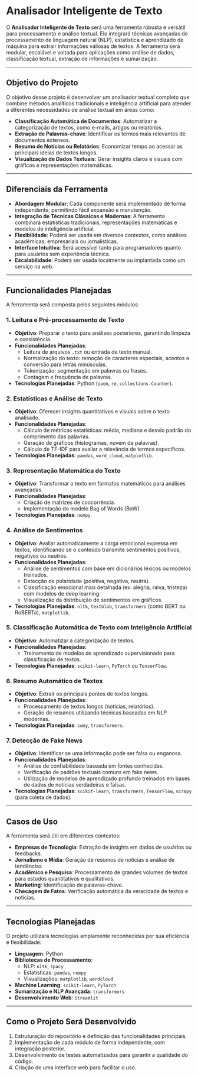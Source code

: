 # **Analisador Inteligente de Texto**

O **Analisador Inteligente de Texto** será uma ferramenta robusta e versátil para processamento e análise textual. Ele integrará técnicas avançadas de processamento de linguagem natural (NLP), estatística e aprendizado de máquina para extrair informações valiosas de textos. A ferramenta será modular, escalável e voltada para aplicações como análise de dados, classificação textual, extração de informações e sumarização.

---

## **Objetivo do Projeto**

O objetivo desse projeto é desenvolver um analisador textual completo que combine métodos analíticos tradicionais e inteligência artificial para atender a diferentes necessidades de análise textual em áreas como:  

- **Classificação Automática de Documentos**: Automatizar a categorização de textos, como e-mails, artigos ou relatórios.  
- **Extração de Palavras-chave**: Identificar os termos mais relevantes de documentos extensos.  
- **Resumo de Notícias ou Relatórios**: Economizar tempo ao acessar as principais ideias de textos longos.  
- **Visualização de Dados Textuais**: Gerar insights claros e visuais com gráficos e representações matemáticas.  

---

## **Diferenciais da Ferramenta**

- **Abordagem Modular**: Cada componente será implementado de forma independente, permitindo fácil expansão e manutenção.  
- **Integração de Técnicas Clássicas e Modernas**: A ferramenta combinará estatísticas tradicionais, representações matemáticas e modelos de inteligência artificial.  
- **Flexibilidade**: Poderá ser usada em diversos contextos, como análises acadêmicas, empresariais ou jornalísticas.  
- **Interface Intuitiva**: Será acessível tanto para programadores quanto para usuários sem experiência técnica.  
- **Escalabilidade**: Poderá ser usada localmente ou implantada como um serviço na web.  

---

## **Funcionalidades Planejadas**

A ferramenta será composta pelos seguintes módulos:  

### 1. Leitura e Pré-processamento de Texto  
- **Objetivo**: Preparar o texto para análises posteriores, garantindo limpeza e consistência.  
- **Funcionalidades Planejadas**:  
  - Leitura de arquivos `.txt` ou entrada de texto manual.  
  - Normalização do texto: remoção de caracteres especiais, acentos e conversão para letras minúsculas.  
  - Tokenização: segmentação em palavras ou frases.  
  - Contagem e frequência de palavras.  
- **Tecnologias Planejadas**: Python (`open`, `re`, `collections.Counter`).  

### 2. Estatísticas e Análise de Texto  
- **Objetivo**: Oferecer insights quantitativos e visuais sobre o texto analisado.  
- **Funcionalidades Planejadas**:  
  - Cálculo de métricas estatísticas: média, mediana e desvio padrão do comprimento das palavras.  
  - Geração de gráficos (histogramas, nuvem de palavras).  
  - Cálculo de TF-IDF para avaliar a relevância de termos específicos.  
- **Tecnologias Planejadas**: `pandas`, `word_cloud`, `matplotlib`.  

### 3. Representação Matemática do Texto  
- **Objetivo**: Transformar o texto em formatos matemáticos para análises avançadas.  
- **Funcionalidades Planejadas**:  
  - Criação de matrizes de coocorrência.  
  - Implementação do modelo Bag of Words (BoW).  
- **Tecnologias Planejadas**: `numpy`.  

### 4. Análise de Sentimentos  
- **Objetivo**: Avaliar automaticamente a carga emocional expressa em textos, identificando se o conteúdo transmite sentimentos positivos, negativos ou neutros.  
- **Funcionalidades Planejadas**:  
  - Análise de sentimentos com base em dicionários léxicos ou modelos treinados.  
  - Detecção de polaridade (positiva, negativa, neutra).  
  - Classificação emocional mais detalhada (ex: alegria, raiva, tristeza) com modelos de deep learning.  
  - Visualização da distribuição de sentimentos em gráficos.  
- **Tecnologias Planejadas**: `nltk`, `textblob`, `transformers` (como BERT ou RoBERTa), `matplotlib`.

### 5. Classificação Automática de Texto com Inteligência Artificial  
- **Objetivo**: Automatizar a categorização de textos.
- **Funcionalidades Planejadas**:  
  - Treinamento de modelos de aprendizado supervisionado para classificação de textos.   
- **Tecnologias Planejadas**: `scikit-learn`, `PyTorch` ou `TensorFlow`.  

### 6. Resumo Automático de Textos  
- **Objetivo**: Extrair os principais pontos de textos longos.  
- **Funcionalidades Planejadas**:  
  - Processamento de textos longos (notícias, relatórios).  
  - Geração de resumos utilizando técnicas baseadas em NLP modernas.  
- **Tecnologias Planejadas**: `sumy`, `transformers`.  

### 7. Detecção de Fake News  
- **Objetivo**: Identificar se uma informação pode ser falsa ou enganosa.  
- **Funcionalidades Planejadas**:  
  - Análise de confiabilidade baseada em fontes conhecidas.  
  - Verificação de padrões textuais comuns em fake news.  
  - Utilização de modelos de aprendizado profundo treinados em bases de dados de notícias verdadeiras e falsas.  
- **Tecnologias Planejadas**: `scikit-learn`, `transformers`, `TensorFlow`, `scrapy` (para coleta de dados).  

---

## **Casos de Uso**

A ferramenta será útil em diferentes contextos:  
- **Empresas de Tecnologia**: Extração de insights em dados de usuários ou feedbacks.  
- **Jornalismo e Mídia**: Geração de resumos de notícias e análise de tendências.  
- **Acadêmico e Pesquisa**: Processamento de grandes volumes de textos para estudos quantitativos e qualitativos.  
- **Marketing**: Identificação de palavras-chave.  
- **Checagem de Fatos**: Verificação automática da veracidade de textos e notícias.  

---

## **Tecnologias Planejadas**

O projeto utilizará tecnologias amplamente reconhecidas por sua eficiência e flexibilidade:  
- **Linguagem**: Python  
- **Bibliotecas de Processamento**:  
  - NLP: `nltk`, `spacy`  
  - Estatísticas: `pandas`, `numpy`  
  - Visualizações: `matplotlib`, `wordcloud`  
- **Machine Learning**: `scikit-learn`, `PyTorch`  
- **Sumarização e NLP Avançada**: `transformers`  
- **Desenvolvimento Web**:  `Streamlit`  

---

## **Como o Projeto Será Desenvolvido**

1. Estruturação do repositório e definição das funcionalidades principais.  
2. Implementação de cada módulo de forma independente, com integração posterior.  
3. Desenvolvimento de testes automatizados para garantir a qualidade do código.  
4. Criação de uma interface web para facilitar o uso.  

